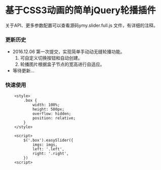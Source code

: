 # 基于CSS3动画的简单jQuery轮播插件

关于API、更多参数配置可以查看源码ymy.slider.full.js 文件，有详细的注释。
### 更新历史
- 2016.12.06 第一次提交，实现简单手动动无缝轮播功能。
    1. 可自定义切换按钮和自动创建。
    2. 轮播图片根据盒子节点的宽高进行自适应。
- 等待更新...

### 快速使用
```
    <style>
        .box {
            width: 100%;   
            height: 500px;
            overflow: hidden;
            position: relative;
        }
    </style>  
     
    <script>
        $('.box').easySlider({
            imgs: imgs,
            left: '.left',
            right: '.right',
        })
    <script>
```
